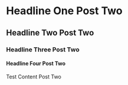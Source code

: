 <!--
author: test-author-post-2
custom-tag: test custom tag post 2
description: test description
publish: 1980-02-02
template: post
comments: false
-->

Headline One Post Two
=====================

## Headline Two Post Two

### Headline Three Post Two

#### Headline Four Post Two

Test Content Post Two
